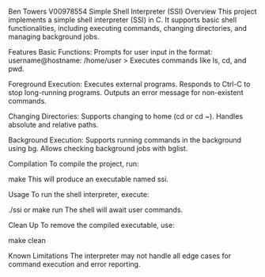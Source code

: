 Ben Towers
V00978554
Simple Shell Interpreter (SSI)
Overview
This project implements a simple shell interpreter (SSI) in C. It supports basic shell functionalities, including executing commands, changing directories, and managing background jobs.

Features
Basic Functions:
Prompts for user input in the format: username@hostname: /home/user >
Executes commands like ls, cd, and pwd.

Foreground Execution:
Executes external programs.
Responds to Ctrl-C to stop long-running programs.
Outputs an error message for non-existent commands.

Changing Directories:
Supports changing to home (cd or cd ~).
Handles absolute and relative paths.

Background Execution:
Supports running commands in the background using bg.
Allows checking background jobs with bglist.

Compilation
To compile the project, run:

make
This will produce an executable named ssi.

Usage
To run the shell interpreter, execute:

./ssi or make run
The shell will await user commands.

Clean Up
To remove the compiled executable, use:

make clean

Known Limitations
The interpreter may not handle all edge cases for command execution and error reporting.